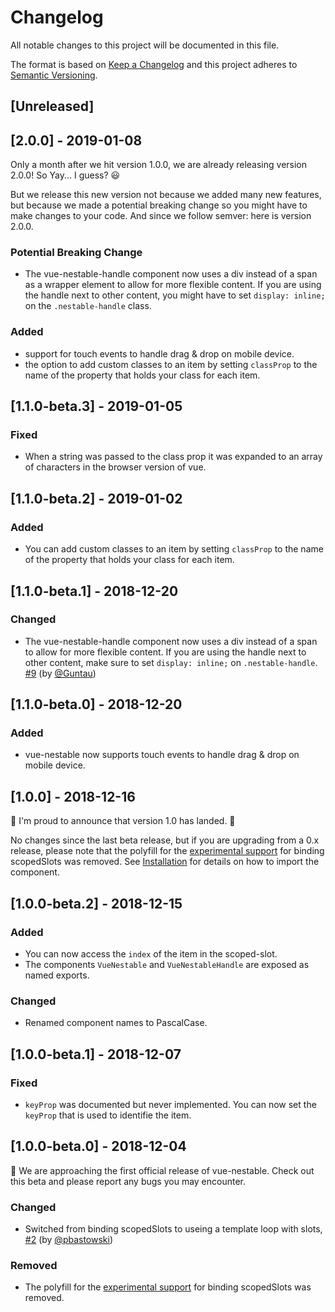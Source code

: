 # Changelog

All notable changes to this project will be documented in this file.

The format is based on [Keep a Changelog](http://keepachangelog.com/en/1.0.0/)
and this project adheres to [Semantic Versioning](http://semver.org/spec/v2.0.0.html).


## [Unreleased]


## [2.0.0] - 2019-01-08

Only a month after we hit version 1.0.0, we are already releasing version 2.0.0!
So Yay... I guess? :smiley:

But we release this new version not because we added many new features, but
because we made a potential breaking change so you might have to make changes to
your code. And since we follow semver: here is version 2.0.0.

### Potential Breaking Change
  - The vue-nestable-handle component now uses a div instead of a span as a
    wrapper element to allow for more flexible content. If you are using the
    handle next to other content, you might have to set `display: inline;` on
    the `.nestable-handle` class.

### Added
  - support for touch events to handle drag & drop on mobile device.
  - the option to add custom classes to an item by setting `classProp` to the
    name of the property that holds your class for each item.



## [1.1.0-beta.3] - 2019-01-05

### Fixed
  - When a string was passed to the class prop it was expanded to an array of
    characters in the browser version of vue.


## [1.1.0-beta.2] - 2019-01-02

### Added
  - You can add custom classes to an item by setting `classProp` to the name of
    the property that holds your class for each item.


## [1.1.0-beta.1] - 2018-12-20

### Changed
  - The vue-nestable-handle component now uses a div instead of a span to allow
    for more flexible content. If you are using the handle next to other
    content, make sure to set `display: inline;` on `.nestable-handle`.
    [#9](https://github.com/rhwilr/vue-nestable/pull/9) (by
    [@Guntau](https://github.com/Guntau))


## [1.1.0-beta.0] - 2018-12-20

### Added
  - vue-nestable now supports touch events to handle drag & drop on mobile device.


## [1.0.0] - 2018-12-16

:tada: I'm proud to announce that version 1.0 has landed. :tada: 

No changes since the last beta release, but if you are upgrading from a 0.x
release, please note that the polyfill for the 
[experimental support](https://github.com/vuejs/vue/pull/7765) for binding 
scopedSlots was removed. See 
[Installation](https://github.com/rhwilr/vue-nestable#installation) for details 
on how to import the component.


## [1.0.0-beta.2] - 2018-12-15

### Added
 - You can now access the `index` of the item in the scoped-slot.
 - The components `VueNestable` and `VueNestableHandle` are exposed as named exports.

### Changed
 - Renamed component names to PascalCase.


## [1.0.0-beta.1] - 2018-12-07

### Fixed
 - `keyProp` was documented but never implemented. You can now set the `keyProp`
   that is used to identifie the item.


## [1.0.0-beta.0] - 2018-12-04

:tada: We are approaching the first official release of vue-nestable. Check out
this beta and please report any bugs you may encounter.

### Changed
 - Switched from binding scopedSlots to useing a template loop with slots,
   [#2](https://github.com/rhwilr/vue-nestable/pull/2) (by
   [@pbastowski](https://github.com/pbastowski))

### Removed
 - The polyfill for the [experimental support](https://github.com/vuejs/vue/pull/7765)
   for binding scopedSlots was removed.
